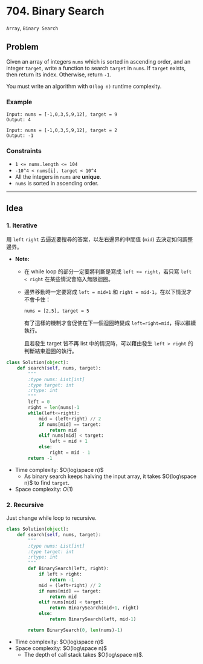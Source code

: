 # 704. Binary Search

`Array`, `Binary Search`

## Problem

Given an array of integers `nums` which is sorted in ascending order, and an integer `target`, write a function to search `target` in `nums`. If `target` exists, then return its index. Otherwise, return `-1`.

You must write an algorithm with `O(log n)` runtime complexity.

### Example

```
Input: nums = [-1,0,3,5,9,12], target = 9
Output: 4
```

```
Input: nums = [-1,0,3,5,9,12], target = 2
Output: -1
```

### Constraints
* `1 <= nums.length <= 104`
* `-10^4 < nums[i], target < 10^4`
* All the integers in `nums` are **unique**.
* `nums` is sorted in ascending order.

---

## Idea

### 1. Iterative

用  `left` `right`  去逼近要搜尋的答案，以左右邊界的中間值 (`mid`) 去決定如何調整邊界。

* **Note:**
    * 在 while loop 的部分一定要將判斷是寫成 `left <= right`，若只寫 `left < right` 在某些情況會陷入無限迴圈。
    * 邊界移動時一定要寫成 `left = mid+1` 和 `right = mid-1`，在以下情況才不會卡住：
        ```
        nums = [2,5], target = 5
        ```
      有了這樣的機制才會促使在下一個迴圈時變成 `left=right=mid`，得以繼續執行。
      
      且若發生 target 皆不再 list 中的情況時，可以藉由發生 `left > right` 的判斷結束迴圈的執行。
    
```python
class Solution(object):
    def search(self, nums, target):
        """
        :type nums: List[int]
        :type target: int
        :rtype: int
        """
        left = 0
        right = len(nums)-1
        while(left<=right):
            mid = (left+right) // 2
            if nums[mid] == target:
                return mid
            elif nums[mid] < target:
                left = mid + 1
            else:
                right = mid - 1
        return -1
```
* Time complexity: $O(log\space n)$
    * As binary search keeps halving the input array, it takes $O(log\space n)$ to find `target`.
* Space complexity: $O(1)$


### 2. Recursive

Just change while loop to recursive.

```python
class Solution(object):
    def search(self, nums, target):
        """
        :type nums: List[int]
        :type target: int
        :rtype: int
        """
        def BinarySearch(left, right):
            if left > right:
                return -1
            mid = (left+right) // 2
            if nums[mid] == target:
                return mid
            elif nums[mid] < target:
                return BinarySearch(mid+1, right)
            else:
                return BinarySearch(left, mid-1)

        return BinarySearch(0, len(nums)-1)
```
* Time complexity: $O(log\space n)$
* Space complexity: $O(log\space n)$
    * The depth of call stack takes $O(log\space n)$.
